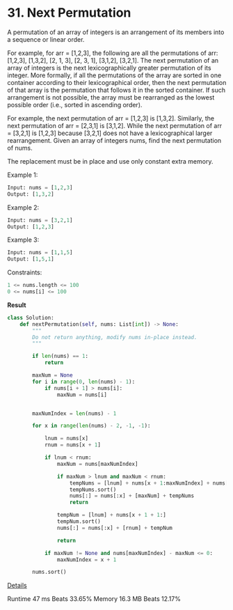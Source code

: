# 31. Next Permutation

A permutation of an array of integers is an arrangement of its members into a sequence or linear order.

For example, for arr = [1,2,3], the following are all the permutations of arr: [1,2,3], [1,3,2], [2, 1, 3], [2, 3, 1], [3,1,2], [3,2,1].
The next permutation of an array of integers is the next lexicographically greater permutation of its integer. More formally, if all the permutations of the array are sorted in one container according to their lexicographical order, then the next permutation of that array is the permutation that follows it in the sorted container. If such arrangement is not possible, the array must be rearranged as the lowest possible order (i.e., sorted in ascending order).

For example, the next permutation of arr = [1,2,3] is [1,3,2].
Similarly, the next permutation of arr = [2,3,1] is [3,1,2].
While the next permutation of arr = [3,2,1] is [1,2,3] because [3,2,1] does not have a lexicographical larger rearrangement.
Given an array of integers nums, find the next permutation of nums.

The replacement must be in place and use only constant extra memory.

 

Example 1:

```python
Input: nums = [1,2,3]
Output: [1,3,2]
```
Example 2:

```python
Input: nums = [3,2,1]
Output: [1,2,3]
```
Example 3:

```python
Input: nums = [1,1,5]
Output: [1,5,1]
```
 

Constraints:

```python
1 <= nums.length <= 100
0 <= nums[i] <= 100
```

**Result**

```python
class Solution:
    def nextPermutation(self, nums: List[int]) -> None:
        """
        Do not return anything, modify nums in-place instead.
        """

        if len(nums) == 1:
            return

        maxNum = None
        for i in range(0, len(nums) - 1):
            if nums[i + 1] > nums[i]:
                maxNum = nums[i]


        maxNumIndex = len(nums) - 1

        for x in range(len(nums) - 2, -1, -1):

            lnum = nums[x]
            rnum = nums[x + 1]

            if lnum < rnum:
                maxNum = nums[maxNumIndex]

                if maxNum > lnum and maxNum < rnum:
                    tempNums = [lnum] + nums[x + 1:maxNumIndex] + nums[maxNumIndex + 1:]
                    tempNums.sort()
                    nums[:] = nums[:x] + [maxNum] + tempNums
                    return

                tempNum = [lnum] + nums[x + 1 + 1:]
                tempNum.sort()
                nums[:] = nums[:x] + [rnum] + tempNum

                return

            if maxNum != None and nums[maxNumIndex] - maxNum <= 0:
                maxNumIndex = x + 1

        nums.sort()
```



[Details ](https://leetcode.com/problems/next-permutation/submissions/940482195/)

Runtime  47 ms Beats 33.65% 
Memory 16.3 MB Beats 12.17%

